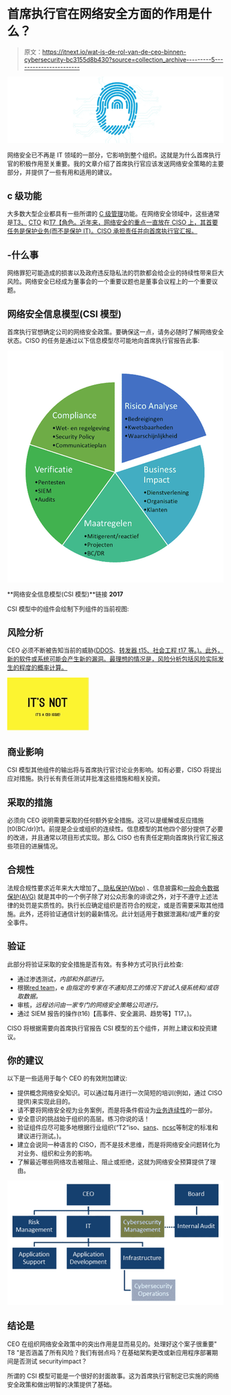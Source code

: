 # 首席执行官在网络安全方面的作用是什么？

> 原文：<https://itnext.io/wat-is-de-rol-van-de-ceo-binnen-cybersecurity-bc3155d8b430?source=collection_archive---------5----------------------->

![](img/51b278b686da2937a3205523b6540413.png)

网络安全已不再是 IT 领域的一部分，它影响到整个组织。这就是为什么首席执行官的积极作用至关重要。我的文章介绍了首席执行官应该发送网络安全策略的主要部分，并提供了一些有用和适用的建议。

## c 级功能

大多数大型企业都具有一些所谓的 [C 级管理](http://searchcio.techtarget.com/definition/C-level)功能。在网络安全领域中，这些通常是[T3、](https://en.wikipedia.org/wiki/Chief_information_officer) [CTO](https://en.wikipedia.org/wiki/Chief_technology_officer) 和[T7【角色。近年来，网络安全的重点一直放在 CISO 上，其首要任务是保护业务(而不是保护 IT)。CISO 承担责任并向首席执行官汇报。](https://en.wikipedia.org/wiki/Chief_information_security_officer)

## -什么事

网络罪犯可能造成的损害以及政府违反隐私法的罚款都会给企业的持续性带来巨大风险。网络安全已经成为董事会的一个重要议题也是董事会议程上的一个重要议题。

## 网络安全信息模型(CSI 模型)

首席执行官想确定公司的网络安全政策。要确保这一点，请务必随时了解网络安全状态。CISO 的任务是通过以下信息模型尽可能地向首席执行官报告此事:

![](img/acb1f5ea8dfc621b1d1eeed46472a345.png)

**网络安全信息模型(CSI 模型)**链接 **2017**

CSI 模型中的组件会绘制下列组件的当前视图:

## 风险分析

CEO 必须不断被告知当前的威胁([DDOS](/knowledge-base/170/Cybercrime_aanvallen_2_de_Denial_of_Service_DOS_attack)、[转发器 t15、](/knowledge-base/239/Dossier_Ransomware_Deel_I_Een_introductie)[社会工程 t17 等。)。此外，新的软件或系统可能会产生新的漏洞。最理想的情况是，风险分析包括风险实际发生的程度的概率计算。](/knowledge-base/195/Cybercrime_aanvallen_3_de_Social_Engineering_attack)

![](img/82b1cc1c22c91e482771cba6fcecf76e.png)

## 商业影响

CSI 模型其他组件的输出将与首席执行官讨论业务影响。如有必要，CISO 将提出应对措施。执行长有责任测试并批准这些措施和相关投资。

## 采取的措施

必须向 CEO 说明需要采取的任何额外安全措施。这可以是缓解或反应措施[t0(BC/dr)]t1。前提是企业或组织的连续性。信息模型的其他四个部分提供了必要的改进，并且通常以项目形式实现。那么 CISO 也有责任定期向首席执行官汇报这些项目的进展情况。

## 合规性

法规合规性要求近年来大大增加了[、隐私保护(Wbp)](https://autoriteitpersoonsgegevens.nl/nl/over-privacy/wetten/wet-bescherming-persoonsgegevens) 、信息披露和[一般命令数据保护(AVG)](/knowledge-base/245/GDPR_zijn_bedrijven_voorbereid_op_de_nieuwe_Europese_privacy_verordening) 就是其中的一个例子除了对公众形象的诽谤之外，对于不遵守上述法律的处罚是实质性的。执行长应确定组织是否符合的规定，或是否需要采取其他措施。此外，还将验证通信计划的最新情况。此计划适用于数据泄漏和/或严重的安全事件。

## 验证

此部分将验证采取的安全措施是否有效。有多种方式可执行此检查:

*   通过渗透测试，*内部和外部进行。*
*   根据[red team](https://www.sans.org/reading-room/whitepapers/auditing/red-teaming-art-ethical-hacking-1272)，e *由指定的专家在不通知员工的情况下尝试入侵系统和/或窃取数据。*
*   审核，*远程访问由一家专门的网络安全策略公司进行。*
*   通过 SIEM 报告的操作(t16)【高事件、安全漏洞、趋势等】T17。)。

CISO 将根据需要向首席执行官报告 CSI 模型的五个组件，并附上建议和投资建议。

## 你的建议

以下是一些适用于每个 CEO 的有效附加建议:

*   提供概念网络安全知识。可以通过每月进行一次简短的培训(例如，通过 CISO 提供)来实现此目的。
*   请不要将网络安全视为业务案例，而是将条件假设为[业务连续性](http://www.thebci.org/index.php/resources/what-is-business-continuity)的一部分。
*   安全意识的挑战始于组织的高层。练习你说的话！
*   验证组件应尽可能多地根据行业组织(“T2”iso、[sans](https://www.sans.org/reading-room/whitepapers/auditing/red-teaming-art-ethical-hacking-1272)、[ncsc](https://www.ncsc.nl/)等制定的标准和建议进行测试。)。
*   建立会说同一种语言的 CISO，而不是技术思维，而是将网络安全问题转化为对业务、组织和业务的影响。
*   了解最近哪些网络攻击被阻止、阻止或拒绝，这就为网络安全预算提供了理由。

![](img/9fed4f34e148f377161452c7808ccde6.png)

## 结论是

CEO 在组织网络安全政策中的突出作用是显而易见的。处理好这个案子很重要" T8 "是否涵盖了所有风险？我们有弱点吗？在基础架构更改或新应用程序部署期间是否测试 securityimpact？

所谓的 CSI 模型可能是一个很好的封面故事。这为首席执行官制定已实施的网络安全政策和做出明智的决策提供了基础。